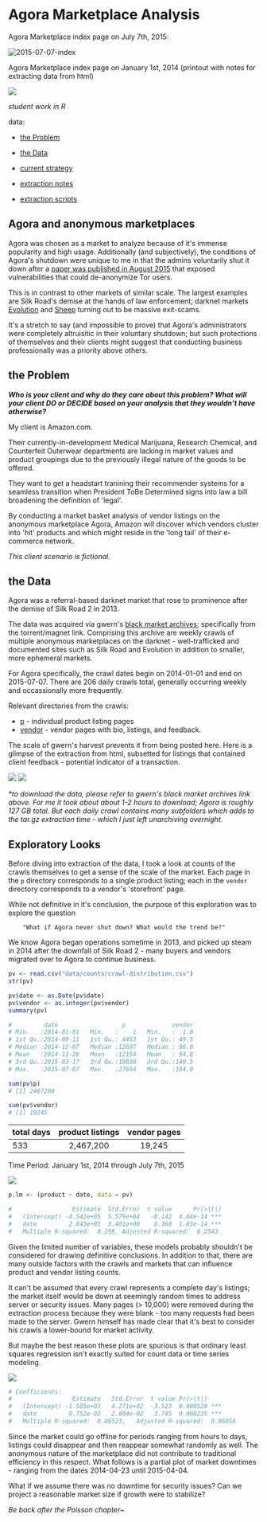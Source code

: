 # Agora Marketplace Analysis

Agora Marketplace index page on July 7th, 2015:

![2015-07-07-index](vis/index-2015-07-07.jpg)

Agora Marketplace index page on January 1st, 2014 (printout with notes for extracting data from html)

![](vis/index-2014-01-01.jpg)

_student work in R_

data:
- [the Problem](#the-problem)
- [the Data](#the-data)
- [current strategy](#current-strategy)

- [extraction notes](extraction/readme.md)
- [extraction scripts](R/extraction)

## Agora and anonymous marketplaces

Agora was chosen as a market to analyze because of it's immense popularity and high usage. Additionally (and subjectively), the conditions of Agora's shutdown were unique to me in that the admins voluntarily shut it down after a [paper was published in August 2015](https://www.usenix.org/system/files/conference/usenixsecurity15/sec15-paper-kwon.pdf) that exposed vulnerabilities that could de-anonymize Tor users. 

This is in contrast to other markets of similar scale. The largest examples are Silk Road's demise at the hands of law enforcement; darknet markets [Evolution](https://www.deepdotweb.com/2015/03/18/evolution-marketplace-exit-scam-biggest-exist-scam-ever/) and [Sheep](https://www.deepdotweb.com/2013/11/30/sheep-marketplace-scammed-over-40000000-in-the-biggets-darknet-scam-ever/) turning out to be massive exit-scams.

It's a stretch to say (and impossible to prove) that Agora's administrators were completely altruisitic in their voluntary shutdown; but such protections of themselves and their clients might suggest that conducting business professionally was a priority above others. 


## the Problem

_**Who is your client and why do they care about this problem? What will your client DO or DECIDE based on your analysis that they wouldn’t have otherwise?**_

My client is Amazon.com. 

Their currently-in-development Medical Marijuana, Research Chemical, and Counterfeit Outerwear departments are lacking in market values and product groupings due to the previously illegal nature of the goods to be offered. 

They want to get a headstart tranining their recommender systems for a seamless transition when President ToBe Determined signs into law a bill broadening the definition of 'legal'.

By conducting a market basket analysis of vendor listings on the anonymous marketplace Agora, Amazon will discover which vendors cluster into 'hit' products and which might reside in the 'long tail' of their e-commerce network.

_This client scenario is fictional._


## the Data

Agora was a referral-based darknet market that rose to prominence after the demise of Silk Road 2 in 2013. 

The data was acquired via gwern's [black market archives](http://www.gwern.net/Black-market%20archives#grams); specifically from the torrent/magnet link. Comprising this archive are weekly crawls of multiple anonymous marketplaces on the darknet - well-trafficked and documented sites such as Silk Road and Evolution in addition to smaller, more ephemeral markets.

For Agora specifically, the crawl dates begin on 2014-01-01 and end on 2015-07-07. There are 206 daily crawls total, generally occurring weekly and occassionally more frequently.

Relevant directories from the crawls:

- [p](extraction/ag-RelevantTags-p.md) - individual product listing pages
- [vendor](extraction/ag-RelevantTags-vendor.md) - vendor pages with bio, listings, and feedback.

The scale of gwern's harvest prevents it from being posted here. Here is a glimpse of the extraction from html, subsetted for listings that contained client feedback - potential indicator of a transaction.

![](vis/extractedSample.png)
![](vis/extractedSample02.png)

_*to download the data, please refer to gwern's black market archives link above. For me it took about about 1-2 hours to download; Agora is roughly 127 GB total. But each daily crawl contains many subfolders which adds to the tar.gz extraction time - which I just left unarchiving overnight._

## Exploratory Looks

Before diving into extraction of the data, I took a look at counts of the crawls themselves to get a sense of the scale of the market. Each page in the `p` directory corresponds to a single product listing; each in the `vendor` directory corresponds to a vendor's 'storefront' page. 

While not definitive in it's conclusion, the purpose of this exploration was to explore the question
	
		"What if Agora never shut down? What would the trend be?"

We know Agora began operations sometime in 2013, and picked up steam in 2014 after the downfall of Silk Road 2 - many buyers and vendors migrated over to Agora to continue business. 

``` r
pv <- read.csv("data/counts/crawl-distribution.csv")
str(pv)

pv$date <- as.Date(pv$date)
pv$vendor <- as.integer(pv$vendor)
summary(pv)

#         date                  p             vendor     
# Min.   :2014-01-01   Min.   :    1   Min.   :  1.0  
# 1st Qu.:2014-09-11   1st Qu.: 4453   1st Qu.: 49.5  
# Median :2014-12-07   Median :12697   Median : 96.0  
# Mean   :2014-11-26   Mean   :12154   Mean   : 94.8  
# 3rd Qu.:2015-03-17   3rd Qu.:19030   3rd Qu.:140.5  
# Max.   :2015-07-07   Max.   :27654   Max.   :184.0 

sum(pv$p)
# [1] 2467200

sum(pv$vendor)
# [1] 19245

```

total days | product listings | vendor pages  |
-----------| :--------------: | :------------:|
533		   |	2,467,200     |	   19,245     |

Time Period: January 1st, 2014 through July 7th, 2015


![](plots/RDraft/pgDist-lm-product-01.png)

``` r
p.lm <- (product ~ date, data = pv)

#                 Estimate  Std.Error  t value 		Pr(>|t|)    
#   (Intercept) -4.542e+05  5.579e+04  	-8.142 	4.04e-14 ***
#   date         2.843e+01  3.401e+00    8.360 	1.03e-14 ***
# 	Multiple R-squared:  0.258,	Adjusted R-squared:  0.2543 
```

Given the limited number of variables, these models probably shouldn't be considered for drawing definitive conclusions. In addition to that, there are many outside factors with the crawls and markets that can influence product and vendor listing counts. 

It can't be assumed that every crawl represents a complete day's listings; the market itself would be down at seemingly random times to address server or security issues. Many pages (> 10,000) were removed during the extraction process because they were blank - too many requests had been made to the server. Gwern himself has made clear that it's best to consider his crawls a lower-bound for market activity. 

But maybe the best reason these plots are spurious is that ordinary least squares regression isn't exactly suited for count data or time series modeling.

![](plots/RDraft/pgDist-lm-vendor-01.png)

``` r
# Coefficients:
#                 Estimate   Std.Error  t value Pr(>|t|)    
#   (Intercept) -1.505e+03   4.271e+02  -3.523 	0.000528 ***
#   date         9.752e-02   2.604e-02   3.745 	0.000235 ***
# 	Multiple R-squared:  0.06523,	Adjusted R-squared:  0.06058
```

Since the market could go offline for periods ranging from hours to days, listings could disappear and then reappear somewhat randomly as well. The anonymous nature of the marketplace did not contribute to traditional efficiency in this respect. What follows is a partial plot of market downtimes - ranging from the dates 2014-04-23 until 2015-04-04. 

What if we assume there was no downtime for security issues? Can we project a reasonable market size if growth were to stabilize? 	

_Be back after the Poisson chapter~_

